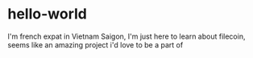 # hello-world
I'm french expat in Vietnam Saigon, I'm just here to learn about filecoin, seems like an amazing project i'd love to be a part of 
